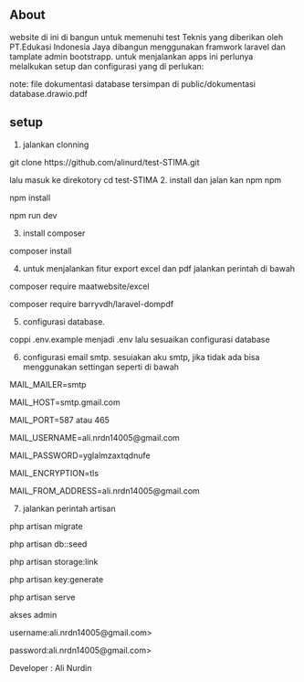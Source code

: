 ## About  
website di ini di bangun untuk memenuhi test Teknis  yang diberikan oleh  PT.Edukasi Indonesia Jaya
dibangun menggunakan framwork laravel dan tamplate admin bootstrapp. 
untuk menjalankan apps ini perlunya melalkukan setup dan configurasi yang di perlukan:

note: file dokumentasi database tersimpan di public/dokumentasi database.drawio.pdf
 

## setup  

1. jalankan clonning
 <p>git clone https://github.com/alinurd/test-STIMA.git </p>
lalu masuk ke direkotory cd test-STIMA
2. install dan jalan kan npm npm
<p>npm install</p>
<p>npm run dev </p>

3. install composer
<p>composer install</p>

4. untuk menjalankan fitur export excel dan pdf jalankan perintah di bawah
<p>composer require maatwebsite/excel </p>
<p>composer require barryvdh/laravel-dompdf</p>

5. configurasi database.
<p>coppi .env.example menjadi .env  lalu sesuaikan configurasi database</p>

6. configurasi email smtp.
sesuiakan aku smtp, jika tidak ada bisa menggunakan settingan seperti di bawah
<p>MAIL_MAILER=smtp</p>
<p>MAIL_HOST=smtp.gmail.com</p>
<p>MAIL_PORT=587  atau 465 </p>
<p>MAIL_USERNAME=ali.nrdn14005@gmail.com</p>
<p>MAIL_PASSWORD=yglalmzaxtqdnufe </p>
<p>MAIL_ENCRYPTION=tls</p>
<p>MAIL_FROM_ADDRESS=ali.nrdn14005@gmail.com</p>
 
7. jalankan perintah artisan 
<p>php artisan migrate</p>
<p>php artisan db::seed</p>
<p>php artisan storage:link</p>
<p>php artisan key:generate</p>
<p>php artisan serve</p>

akses admin
<p>username:ali.nrdn14005@gmail.com></p>
<p>password:ali.nrdn14005@gmail.com></p>
Developer : Ali Nurdin
 